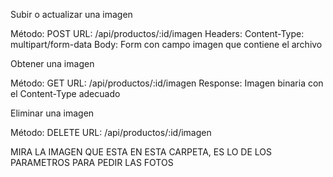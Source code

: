 Subir o actualizar una imagen

Método: POST
URL: /api/productos/:id/imagen
Headers: Content-Type: multipart/form-data
Body: Form con campo imagen que contiene el archivo


Obtener una imagen

Método: GET
URL: /api/productos/:id/imagen
Response: Imagen binaria con el Content-Type adecuado


Eliminar una imagen

Método: DELETE
URL: /api/productos/:id/imagen

MIRA LA IMAGEN QUE ESTA EN ESTA CARPETA, ES LO DE LOS PARAMETROS PARA PEDIR LAS FOTOS
